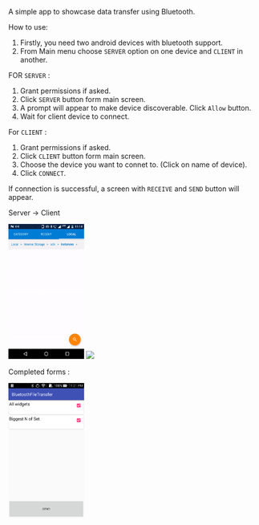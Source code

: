 A simple app to showcase data transfer using Bluetooth.

How to use:
1. Firstly, you need two android devices with bluetooth support.
2. From Main menu choose `SERVER` option on one device and `CLIENT` in another.


FOR `SERVER` :
1. Grant permissions if asked.
1. Click `SERVER` button form main screen.
3. A prompt will appear to make device discoverable. Click `Allow` button.
4. Wait for client device to connect.

For `CLIENT` :
1. Grant permissions if asked.
1. Click `CLIENT` button form main screen.
2. Choose the device you want to connet to. (Click on name of device).
3. Click `CONNECT`.

If connection is successful, a screen with `RECEIVE` and `SEND` button will appear. 


Server -> Client

<img src="screenShots/moto.gif" width= 30%>    <img src="screenShots/asus.gif" width= 30%>

Completed forms :

<img src="screenShots/forms.png" width= 30%>   
